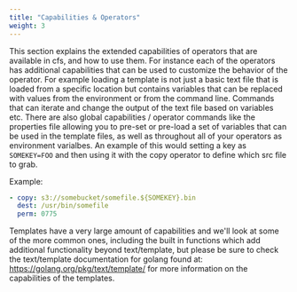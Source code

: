 ```yaml
---
title: "Capabilities & Operators"
weight: 3
---
```

This section explains the extended capabilities of operators that are available in cfs, and how to use them.  For instance each of the operators has additional capabilities that can be used to customize the behavior of the operator.  For example loading a template is not just a basic text file that is loaded from a specific location but contains variables that can be replaced with values from the environment or from the command line.  Commands that can iterate and change the output of the text file based on variables etc.  There are also global capabilities / operator commands like the properties file allowing you to pre-set or pre-load a set of variables that can be used in the template files, as well as throughout all of your operators as environment varialbes.  An example of this would setting a key as `SOMEKEY=FOO` and then using it with the copy operator to define which src file to grab.

Example:
```yaml
- copy: s3://somebucket/somefile.${SOMEKEY}.bin
  dest: /usr/bin/somefile
  perm: 0775
```

Templates have a very large amount of capabilities and we'll look at some of the more common ones, including the built in functions which add additional functionality beyond text/template, but please be sure to check the text/template documentation for golang found at: https://golang.org/pkg/text/template/ for more information on the capabilities of the templates.  